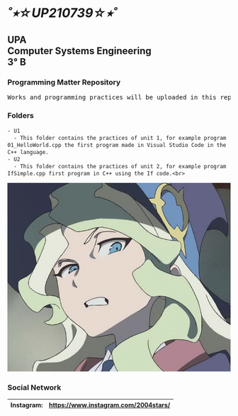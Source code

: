 # ___˚⭒☆UP210739☆⭒˚___
## UPA<br>Computer Systems Engineering<br>3° B

### Programming Matter Repository
<pre>Works and programming practices will be uploaded in this repository.</pre>

### Folders
```
- U1
  - This folder contains the practices of unit 1, for example program 01_HelloWorld.cpp the first program made in Visual Studio Code in the C++ language.
- U2
  - This folder contains the practices of unit 2, for example program IfSimple.cpp first program in C++ using the If code.<br>
```

![):](imagen/wtf.jpg)

### Social Network
|Instagram: | https://www.instagram.com/2004stars/ |
|:--------- |:------------------------------------ |
